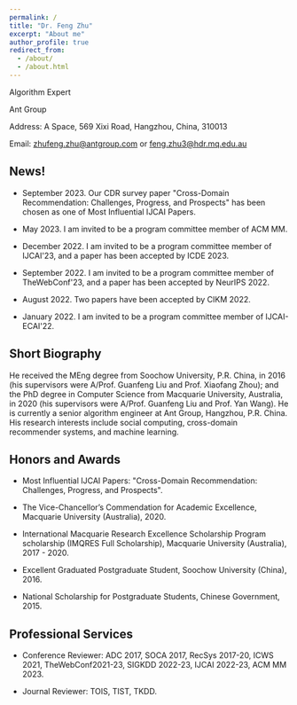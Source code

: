 ```yaml
---
permalink: /
title: "Dr. Feng Zhu"
excerpt: "About me"
author_profile: true
redirect_from: 
  - /about/
  - /about.html
---
```


Algorithm Expert

Ant Group

Address: A Space, 569 Xixi Road, Hangzhou, China, 310013

Email: zhufeng.zhu@antgroup.com or feng.zhu3@hdr.mq.edu.au

News!
------
* September 2023. Our CDR survey paper "Cross-Domain Recommendation: Challenges, Progress, and Prospects" has been chosen as one of Most Influential IJCAI Papers.

* May 2023. I am invited to be a program committee member of ACM MM.

* December 2022. I am invited to be a program committee member of IJCAI'23, and a paper has been accepted by ICDE 2023. 

* September 2022. I am invited to be a program committee member of TheWebConf'23, and a paper has been accepted by NeurIPS 2022.

* August 2022. Two papers have been accepted by CIKM 2022.

* January 2022. I am invited to be a program committee member of IJCAI-ECAI'22.

Short Biography
------
He received the MEng degree from Soochow University, P.R. China, in 2016 (his supervisors were A/Prof. Guanfeng Liu and Prof. Xiaofang Zhou); and the PhD degree in Computer Science from Macquarie University, Australia, in 2020 (his supervisors were A/Prof. Guanfeng Liu and Prof. Yan Wang). He is currently a senior algorithm engineer at Ant Group, Hangzhou, P.R. China. His research interests include social computing, cross-domain recommender systems, and machine learning.

Honors and Awards
------
* Most Influential IJCAI Papers: "Cross-Domain Recommendation: Challenges, Progress, and Prospects".

* The Vice-Chancellor’s Commendation for Academic Excellence, Macquarie University (Australia), 2020.

* International Macquarie Research Excellence Scholarship Program scholarship (IMQRES Full Scholarship), Macquarie University (Australia), 2017 - 2020.

* Excellent Graduated Postgraduate Student, Soochow University (China), 2016.

* National Scholarship for Postgraduate Students, Chinese Government, 2015.

Professional Services
------
* Conference Reviewer: ADC 2017, SOCA 2017, RecSys 2017-20, ICWS 2021, TheWebConf2021-23, SIGKDD 2022-23, IJCAI 2022-23, ACM MM 2023.

* Journal Reviewer: TOIS, TIST, TKDD.

